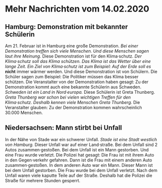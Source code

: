 # Mehr Nachrichten vom 14.02.2020


## Hamburg: Demonstration mit bekannter Schülerin
Am 21. Februar ist in Hamburg eine große Demonstration.  *Bei einer Demonstration treffen sich viele Menschen.*   *Und diese Menschen sagen laut ihre Meinung.*  Diese Demonstration ist für den Klima·schutz.  *Der Klima·schutz soll das Klima schützen.*   *Das Klima ist das Wetter über eine lange Zeit.*   *Ein Ziel von Klima·schutz ist zum Beispiel:*   *Auf der Erde soll es*  **nicht** immer wärmer werden. Und diese Demonstration ist von Schülern. Die Schüler sagen zum Beispiel: Die Politiker müssen das Klima besser schützen. Die Veranstalter von der Demonstration haben gesagt: Zu der Demonstration kommt auch eine bekannte Schülerin aus Schweden.  *Schweden ist ein Land in Nord·europa.*  Diese Schülerin ist Greta Thunberg.  *Greta Thunberg war schon bei vielen wichtigen Treffen für den Klima·schutz.*   *Deshalb kennen viele Menschen Greta Thunberg.*  Die Veranstalter glauben: Zu der Demonstration kommen wahrscheinlich 30.000 Menschen. 

## Niedersachsen: Mann stirbt bei Unfall
In der Nähe von Stade war ein schwerer Unfall.  *Stade ist eine Stadt westlich von Hamburg.*  Dieser Unfall war auf einer Land·straße. Bei dem Unfall sind 2 Autos zusammen·gestoßen. Bei dem Unfall ist ein Mann gestorben. Und eine Frau wurde verletzt. Die Polizei hat gesagt: Die Frau ist mit ihrem Auto in den Gegen·verkehr gefahren. Dann ist die Frau mit einem anderen Auto zusammen·gestoßen. In dem anderen Auto war ein Mann. Dieser Mann ist bei dem Unfall gestorben. Die Frau wurde bei dem Unfall verletzt. Nach dem Unfall waren viele kaputte Teile auf der Straße. Deshalb hat die Polizei die Straße für mehrere Stunden gesperrt. 
